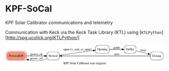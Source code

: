 # KPF-SoCal

KPF Solar Calibrator communications and telemetry

Communication with Keck via the Keck Task Library (KTL) using [`KTLPython`][http://spg.ucolick.org/KTLPython/]

![KPF SoCal state machine](socal_state_diagram.png "KPF SoCal state machine")